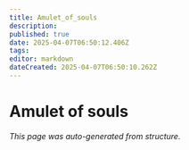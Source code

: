 ```yaml
---
title: Amulet_of_souls
description: 
published: true
date: 2025-04-07T06:50:12.406Z
tags: 
editor: markdown
dateCreated: 2025-04-07T06:50:10.262Z
---
```


# Amulet of souls

*This page was auto-generated from structure.*